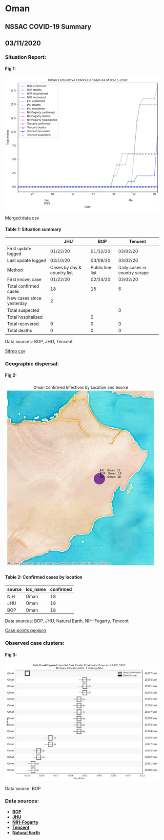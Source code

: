 # Oman
## NSSAC COVID-19 Summary
## 03/11/2020



### Situation Report:
#### Fig 1:
![Oman cases](../merged_histories/Oman_merged_histories.png)

[Merged data csv](https://github.com/SchlittDataSci/SchlittDataSci.github.io/blob/master/data/tables/Oman_merged_daily.csv)

#### Table 1: Situation summary


|                           | JHU                         | BOP              | Tencent                       |
|---------------------------|-----------------------------|------------------|-------------------------------|
| First update logged       | 01/22/20                    | 01/12/20         | 03/02/20                      |
| Last update logged        | 03/10/20                    | 03/09/20         | 03/02/20                      |
| Method                    | Cases by day & country list | Public line list | Daily cases in country scrape |
| First known case          | 01/22/20                    | 02/24/20         | 03/02/20                      |
| Total confirmed cases     | 18                          | 15               | 6                             |
| New cases since yesterday | 2                           |                  |                               |
| Total suspected           |                             |                  | 0                             |
| Total hospitalized        |                             | 0                |                               |
| Total recovered           | 9                           | 0                | 0                             |
| Total deaths              | 0                           | 0                | 0                             |

Data sources: BOP, JHU, Tencent


[Sitrep csv](https://github.com/SchlittDataSci/SchlittDataSci.github.io/blob/master/data/tables/Oman_sitrep.csv)

### Geographic dispersal:
#### Fig 2:
![Oman mapped](../case_locs/Oman_case_locs.png)

#### Table 2: Confirmed cases by location


| source   | loc_name   |   confirmed |
|----------|------------|-------------|
| NIH      | Oman       |          18 |
| JHU      | Oman       |          18 |
| BOP      | Oman       |          18 |

Data sources: BOP, JHU, Natural Earth, NIH-Fogarty, Tencent


[Case points geojson](https://github.com/SchlittDataSci/SchlittDataSci.github.io/blob/master/data/shapes/Oman_case_locs.geojson)

### Observed case clusters:
#### Fig 3:
![Oman cases](../cluster_analysis/Oman_imported_cases_BOP.png)



Data source: BOP


### Data sources:
* **[BOP](https://github.com/beoutbreakprepared/nCoV2019)**
* **[JHU](https://github.com/CSSEGISandData/COVID-19)** 
* **[NIH-Fogarty](https://docs.google.com/spreadsheets/d/1jS24DjSPVWa4iuxuD4OAXrE3QeI8c9BC1hSlqr-NMiU/edit#gid=1187587451)** 
* **[Tencent](https://news.qq.com/zt2020/page/feiyan.htm)**
* **[Natural Earth](https://www.naturalearthdata.com/forums/forum/natural-earth-map-data/cultural-vectors/admin-1-states-provinces-and-their-boundaries/)**

<!-- Global site tag (gtag.js) - Google Analytics -->
<script async src="https://www.googletagmanager.com/gtag/js?id=UA-158816269-1"></script>
<script>
  window.dataLayer = window.dataLayer || [];
  function gtag(){dataLayer.push(arguments);}
  gtag('js', new Date());

  gtag('config', 'UA-158816269-1');
</script>